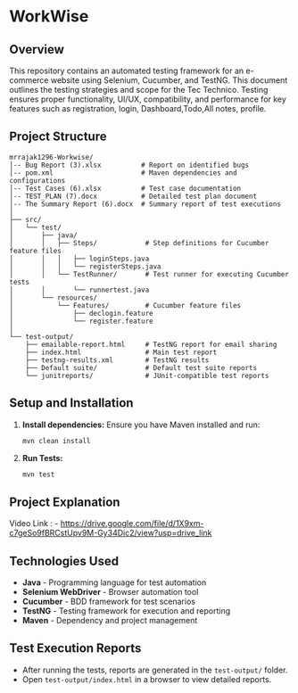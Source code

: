 # WorkWise

## Overview
This repository contains an automated testing framework for an e-commerce website using Selenium, Cucumber, and TestNG. This document outlines the testing strategies and scope for the Tec Technico. Testing ensures proper functionality, UI/UX, compatibility, and performance for key features such as registration, login, Dashboard,Todo,All notes, profile.

## Project Structure
```
mrrajak1296-Workwise/
│-- Bug Report (3).xlsx          # Report on identified bugs
│-- pom.xml                      # Maven dependencies and configurations
│-- Test Cases (6).xlsx          # Test case documentation
│-- TEST_PLAN (7).docx           # Detailed test plan document
│-- The Summary Report (6).docx  # Summary report of test executions
│
├── src/
│   └── test/
│       ├── java/
│       │   ├── Steps/            # Step definitions for Cucumber feature files
│       │   │   ├── loginSteps.java
│       │   │   └── registerSteps.java
│       │   └── TestRunner/       # Test runner for executing Cucumber tests
│       │       └── runnertest.java
│       └── resources/
│           └── Features/         # Cucumber feature files
│               ├── declogin.feature
│               └── register.feature
│
└── test-output/
    ├── emailable-report.html     # TestNG report for email sharing
    ├── index.html                # Main test report
    ├── testng-results.xml        # TestNG results
    ├── Default suite/            # Default test suite reports
    └── junitreports/             # JUnit-compatible test reports
```

## Setup and Installation
1. **Install dependencies:**
   Ensure you have Maven installed and run:
   ```sh
   mvn clean install
   ```
2. **Run Tests:**
   ```sh
   mvn test
   ```
## Project Explanation
Video Link : - https://drive.google.com/file/d/1X9xm-c7geSo9fBRCstUpv9M-Gy34Dic2/view?usp=drive_link

## Technologies Used
- **Java** - Programming language for test automation
- **Selenium WebDriver** - Browser automation tool
- **Cucumber** - BDD framework for test scenarios
- **TestNG** - Testing framework for execution and reporting
- **Maven** - Dependency and project management

## Test Execution Reports
- After running the tests, reports are generated in the `test-output/` folder.
- Open `test-output/index.html` in a browser to view detailed reports.

  
